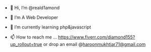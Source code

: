 - 👋 Hi, I’m @reald1amond
- 👀 I’m A Web Developer
- 🌱 I’m currently learning php&javascript

- 📫 How to reach me ...
https://www.fiverr.com/diamond155?up_rollout=true or 
drop an email @haroonmukhtiar71@gmail.com

<!---
reald1amond/reald1amond is a ✨ special ✨ repository because its `README.md` (this file) appears on your GitHub profile.
You can click the Preview link to take a look at your changes.
--->
